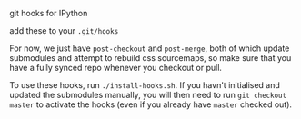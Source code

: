 git hooks for IPython

add these to your `.git/hooks`

For now, we just have `post-checkout` and `post-merge`,
both of which update submodules and attempt to rebuild css sourcemaps,
so make sure that you have a fully synced repo whenever you checkout or pull.

To use these hooks, run `./install-hooks.sh`. 
If you havn't initialised and updated the submodules manually, you will then need to run `git checkout master` to activate the hooks (even if you already have `master` checked out).

